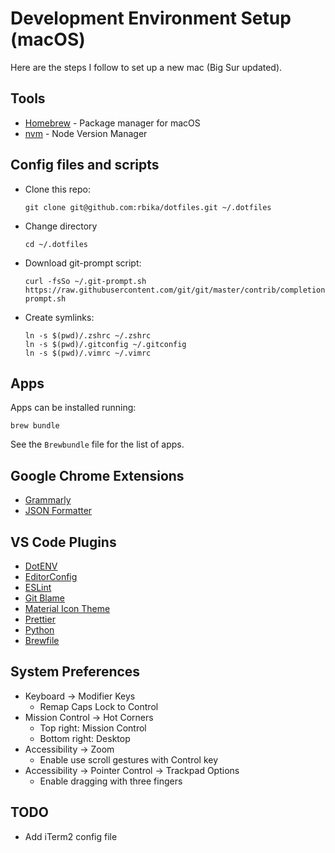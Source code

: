 Development Environment Setup (macOS)
=====================================

Here are the steps I follow to set up a new mac (Big Sur updated).

Tools
-----

- [Homebrew](https://brew.sh/) - Package manager for macOS
- [nvm](https://github.com/creationix/nvm#installation-and-update) - Node Version Manager

Config files and scripts
------------------------

- Clone this repo:
    ```
    git clone git@github.com:rbika/dotfiles.git ~/.dotfiles
    ```

- Change directory
    ```
    cd ~/.dotfiles
    ```

- Download git-prompt script:
    ```
    curl -fsSo ~/.git-prompt.sh https://raw.githubusercontent.com/git/git/master/contrib/completion/git-prompt.sh
    ```

- Create symlinks:
    ```
    ln -s $(pwd)/.zshrc ~/.zshrc
    ln -s $(pwd)/.gitconfig ~/.gitconfig
    ln -s $(pwd)/.vimrc ~/.vimrc
    ```

Apps
----

Apps can be installed running:

```
brew bundle
```

See the `Brewbundle` file for the list of apps.

Google Chrome Extensions
------------------------

- [Grammarly](https://chrome.google.com/webstore/detail/grammarly-for-chrome/kbfnbcaeplbcioakkpcpgfkobkghlhen?hl=en)
- [JSON Formatter](https://chrome.google.com/webstore/detail/json-formatter/bcjindcccaagfpapjjmafapmmgkkhgoa?hl=en)

VS Code Plugins
---------------

- [DotENV](https://marketplace.visualstudio.com/items?itemName=mikestead.dotenv)
- [EditorConfig](https://marketplace.visualstudio.com/items?itemName=EditorConfig.EditorConfig)
- [ESLint](https://marketplace.visualstudio.com/items?itemName=dbaeumer.vscode-eslint)
- [Git Blame](https://marketplace.visualstudio.com/items?itemName=dbaeumer.vscode-eslint)
- [Material Icon Theme](https://marketplace.visualstudio.com/items?itemName=PKief.material-icon-theme)
- [Prettier](https://marketplace.visualstudio.com/items?itemName=esbenp.prettier-vscode)
- [Python](https://marketplace.visualstudio.com/items?itemName=ms-python.python)
- [Brewfile](https://marketplace.visualstudio.com/items?itemName=sharat.vscode-brewfile)

System Preferences
------------------

- Keyboard → Modifier Keys
    - Remap Caps Lock to Control
- Mission Control → Hot Corners
    - Top right: Mission Control
    - Bottom right: Desktop
- Accessibility → Zoom
    - Enable use scroll gestures with Control key
- Accessibility → Pointer Control → Trackpad Options
    - Enable dragging with three fingers 

TODO
----

- Add iTerm2 config file
